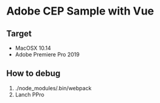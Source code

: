 # Adobe CEP Sample with Vue

## Target

* MacOSX 10.14
* Adobe Premiere Pro 2019

## How to debug

1. ./node_modules/.bin/webpack
2. Lanch PPro